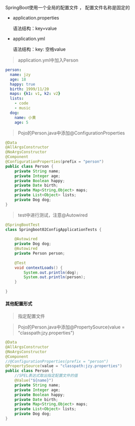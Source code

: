 SpringBoot使用一个全局的配置文件 ， 配置文件名称是固定的

- application.properties

  语法结构：key=value

- application.yml

  语法结构：key: 空格value

>application.yml中加入Person

```yml
person:  
  name: jzy  
  age: 18  
  happy: true  
  birth: 1999/11/20  
  maps: {k1: v1, k2: v2}  
  lists:  
    - code  
    - music  
  dog:  
    name: 小黄  
    age: 5
```

>Pojo的Person.java中添加@ConfigurationProperties

```java
@Data  
@AllArgsConstructor  
@NoArgsConstructor  
@Component  
@ConfigurationProperties(prefix = "person")  
public class Person {  
    private String name;  
    private Integer age;  
    private Boolean happy;  
    private Date birth;  
    private Map<String,Object> maps;  
    private List<Object> lists;  
    private Dog dog;  
}
```

>test中进行测试，注意@Autowired

```java
@SpringBootTest  
class Springboot02ConfigApplicationTests {  
  
    @Autowired  
    private Dog dog;  
    @Autowired  
    private Person person;  
  
    @Test  
    void contextLoads() {  
        System.out.println(dog);  
        System.out.println(person);  
    }  
  
}
```

#### 其他配置形式
>指定配置文件

>Pojo的Person.java中添加@PropertySource(value = "classpath:jzy.properties")  
```java
@Data  
@AllArgsConstructor  
@NoArgsConstructor  
@Component  
//@ConfigurationProperties(prefix = "person")  
@PropertySource(value = "classpath:jzy.properties")  
public class Person {  
    //SPEL表达式取出指定配置文件的值  
    @Value("${name}")  
    private String name;  
    private Integer age;  
    private Boolean happy;  
    private Date birth;  
    private Map<String,Object> maps;  
    private List<Object> lists;  
    private Dog dog;  
}
```
